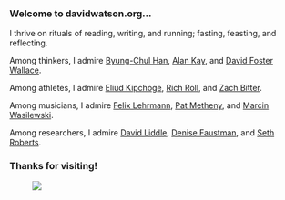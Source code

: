 <div class="row">
<div class="col">
<h3>Welcome to davidwatson.org...</h3>
<p>I thrive on rituals of reading, writing, and running;  fasting, feasting, and reflecting. 

<p>Among thinkers, I admire <a href="https://en.wikipedia.org/wiki/Byung-Chul_Han">Byung-Chul Han</a>, <a href="https://en.wikipedia.org/wiki/Alan_Kay">Alan Kay</a>, and <a href="https://en.wikipedia.org/wiki/David_Foster_Wallace">David Foster Wallace</a>.

<p>Among athletes, I admire <a href="https://en.wikipedia.org/wiki/Eliud_Kipchoge">Eliud Kipchoge</a>, <a href="https://www.richroll.com/">Rich Roll</a>, and <a href="https://zachbitter.com/">Zach Bitter</a>.

<p>Among musicians, I admire <a href="https://felixlehrmann.de/">Felix Lehrmann</a>, <a href="https://en.wikipedia.org/wiki/Trio_%E2%86%92_Live">Pat Metheny</a>, and <a href="https://en.wikipedia.org/wiki/Marcin_Wasilewski_(pianist)">Marcin Wasilewski</a>.

<p>Among researchers, I admire <a href="https://hci.stanford.edu/publications/bds/2-liddle.html">David Liddle</a>, <a href="https://www.faustmanlab.org/">Denise Faustman</a>, and <a href="https://en.wikipedia.org/wiki/Seth_Roberts">Seth Roberts</a>.

<h3>Thanks for visiting!</h3>
</div>
<div class="col">
<figure>
<img class="portrait-img" src="/images/watson.jpg">
</figure>
</div>
</div>
